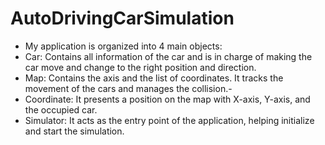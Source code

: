 # AutoDrivingCarSimulation
- My application is organized into 4 main objects:
- Car: Contains all information of the car and is in charge of making the car move and change to the right position and direction.
- Map: Contains the axis and the list of coordinates. It tracks the movement of the cars and manages the collision.-
- Coordinate: It presents a position on the map with X-axis, Y-axis, and the occupied car.
- Simulator: It acts as the entry point of the application, helping initialize and start the simulation.
  
